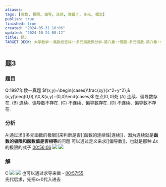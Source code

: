 ```yaml
---
aliases: 
tags: [高数, 极限, 偏导, 连续, 做错了, 多元, 概念]
publish: true
finished: true
created: "2024-05-31 10:06"
updated: "2024-10-24 08:12"
title: 题3
TARGET DECK: 大学数学::高数武忠祥::多元函数微分学-第八章::例题-多元函数-第八章::题3
---
```

## 题3
### 题目
Q:1997年数一真题
$f(x,y)=\begin{cases}\frac{xy}{x^2+y^2},&(x,y)\neq(0,0),\\0,&(x,y)=(0,0)\end{cases}$ 在点$(0,0)$处 
(A) 连续、偏导数存在. 
(B) 连续、偏导数不存在. 
(C) 不连续、偏导数存在. 
(D) 不连续、偏导数不存在.
### 分析
A:通过求[[多元函数的极限]]来判断是否[[函数的连续性|连续]]，因为连续就是**函数的极限和函数值是否相等**的问题 
可以通过定义来求[[偏导数]]，也就是那种 $\Delta x$ 的极限的式子 
[00:56:06](https://www.youtube.com/watch?v=0ZYexOOgmwI&t=3366#t=56:06.22) 
![](https://img.hwenyi.live/202404241931945.webp)
![](https://img.hwenyi.live/202404241931747.webp)
### 解
C
![](https://img.hwenyi.live/202410241546271.webp)
![](https://img.hwenyi.live/202404241942346.webp)
也可以通过求导来做 - [00:57:55](https://www.youtube.com/watch?v=0ZYexOOgmwI&t=3475#t=57:55.08)  
先代后求，先把x=0代入进去
<!--ID: 1726998012028-->

